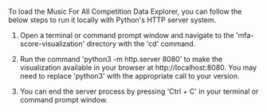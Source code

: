 To load the Music For All Competition Data Explorer, you can follow the below steps to run it locally with Python's HTTP server system.

1. Open a terminal or command prompt window and navigate to the 'mfa-score-visualization' directory with the 'cd' command.

2. Run the command 'python3 -m http.server 8080' to make the visualization available in your browser at http://localhost:8080. You may need to replace 'python3' with the appropriate call to your version.

3. You can end the server process by pressing 'Ctrl + C' in your terminal or command prompt window.